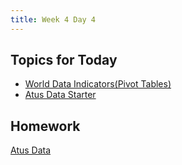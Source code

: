 ```yaml
---
title: Week 4 Day 4
---
```


## Topics for Today
* [World Data Indicators(Pivot Tables)](https://github.com/tiy-lv-python-2015-06/class-notes/blob/master/week4/07%20World%20Data%20Indicators.ipynb)
* [Atus Data Starter](https://github.com/tiy-lv-python-2015-06/class-notes/blob/master/week4/08%20Atus%20Starter.ipynb)

## Homework
[Atus Data](https://github.com/tiy-lv-python-2015-06/atus-analysis)
